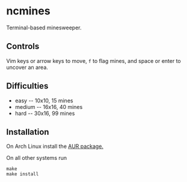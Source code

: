 # ncmines

Terminal-based minesweeper.

## Controls

Vim keys or arrow keys to move, `f` to flag mines, and space or enter to
uncover an area.

## Difficulties

 - easy -- 10x10, 15 mines
 - medium -- 16x16, 40 mines
 - hard -- 30x16, 99 mines 

## Installation

On Arch Linux install the [AUR package.](https://aur.archlinux.org/packages/ncmines-git)

On all other systems run
```
make
make install
```
